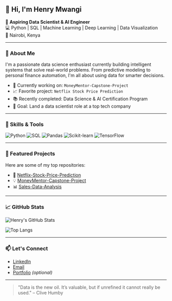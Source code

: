 ## 👋 Hi, I'm Henry Mwangi

🎯 **Aspiring Data Scientist & AI Engineer**  
💻 Python | SQL | Machine Learning | Deep Learning | Data Visualization  
📍 Nairobi, Kenya  

---

### 🚀 About Me

I'm a passionate data science enthusiast currently building intelligent systems that solve real-world problems. From predictive modeling to personal finance automation, I'm all about using data for smarter decisions.

- 🔭 Currently working on: `MoneyMentor-Capstone-Project`
- 📈 Favorite project: `Netflix Stock Price Prediction`
- 📚 Recently completed: Data Science & AI Certification Program
- 🎯 Goal: Land a data scientist role at a top tech company

---

### 🧠 Skills & Tools

![Python](https://img.shields.io/badge/-Python-3776AB?style=flat&logo=python&logoColor=white)
![SQL](https://img.shields.io/badge/-SQL-4479A1?style=flat&logo=postgresql&logoColor=white)
![Pandas](https://img.shields.io/badge/-Pandas-150458?style=flat&logo=pandas&logoColor=white)
![Scikit-learn](https://img.shields.io/badge/-Scikit--learn-F7931E?style=flat&logo=scikit-learn&logoColor=white)
![TensorFlow](https://img.shields.io/badge/-TensorFlow-FF6F00?style=flat&logo=tensorflow&logoColor=white)

---

### 📂 Featured Projects

Here are some of my top repositories:

- 🚀 [Netflix-Stock-Price-Prediction](https://github.com/Henry-tech1/Netflix-Stock-Price-Prediction)
- 💡 [MoneyMentor-Capstone-Project](https://github.com/Henry-tech1/MoneyMentor-Capstone-Project)
- 📊 [Sales-Data-Analysis](https://github.com/Henry-tech1/Sales-data-analysis)

---

### 📈 GitHub Stats

![Henry's GitHub Stats](https://github-readme-stats.vercel.app/api?username=Henry-tech1&show_icons=true&theme=radical)

![Top Langs](https://github-readme-stats.vercel.app/api/top-langs/?username=Henry-tech1&layout=compact&theme=radical)

---

### 📫 Let's Connect

- [LinkedIn](https://www.linkedin.com/in/henry-mwangi-528924363/)
- [Email](mailto:henrytech094@gmail.com)
- [Portfolio](https://henry-tech1.github.io/Portfolio/) *(optional)*

---

> "Data is the new oil. It’s valuable, but if unrefined it cannot really be used." – Clive Humby
